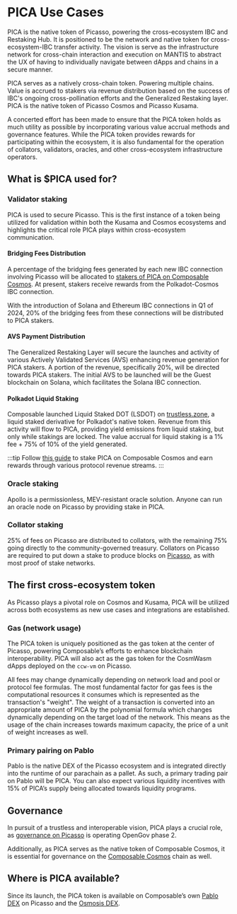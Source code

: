 # PICA Use Cases

PICA is the native token of Picasso, powering the cross-ecosystem IBC and Restaking Hub. It is positioned to be the network and native token for cross-ecosystem-IBC transfer activity. The vision is serve as the infrastructure network for cross-chain interaction and execution on MANTIS to abstract the UX of having to individually navigate between dApps and chains in a secure manner.

PICA serves as a natively cross-chain token. Powering multiple chains. Value is accrued to stakers via revenue distribution based on the success of IBC's ongoing cross-pollination efforts and the Generalized Restaking layer. PICA is the native token of Picasso Cosmos and Picasso Kusama.

A concerted effort has been made to ensure that the PICA token holds as much utility as possible by incorporating various value accrual methods and governance features. While the PICA token provides rewards for participating within the ecosystem, it is also fundamental for the operation of collators, validators, oracles, and other cross-ecosystem infrastructure operators.

## What is $PICA used for?

### Validator staking
PICA is used to secure Picasso. This is the first instance of a token being utilized for validation within both the Kusama and Cosmos ecosystems and highlights the critical role PICA plays within cross-ecosystem communication.  

#### Bridging Fees Distribution 
A percentage of the bridging fees generated by each new IBC connection involving Picasso will be allocated to [stakers of PICA on Composable Cosmos](/docs/docs/user-guides/composable-cosmos-staking.md). At present, stakers receive rewards from the Polkadot-Cosmos IBC connection. 

With the introduction of Solana and Ethereum IBC connections in Q1 of 2024, 20% of the bridging fees from these connections will be distributed to PICA stakers. 

#### AVS Payment Distribution
The Generalized Restaking Layer will secure the launches and activity of various Actively Validated Services (AVS) enhancing revenue generation for PICA stakers. A portion of the revenue, specifically 20%, will be directed towards PICA stakers. The initial AVS to be launched will be the Guest blockchain on Solana, which facilitates the Solana IBC connection.

#### Polkadot Liquid Staking
Composable launched Liquid Staked DOT (LSDOT) on [trustless.zone](https://app.trustless.zone/stake/), a liquid staked derivative for Polkadot's native token. Revenue from this activity will flow to PICA, providing yield emissions from liquid staking, but only while stakings are locked. The value accrual for liquid staking is a 1% fee + 75% of 10% of the yield generated.

:::tip
Follow [this guide](https://docs.composable.finance/user-guides/composable-cosmos-staking) to stake PICA on Composable Cosmos and earn rewards through various protocol revenue streams.
:::

### Oracle staking​
Apollo is a permissionless, MEV-resistant oracle solution. Anyone can run an oracle node on Picasso by providing stake in PICA.

### Collator staking​ 
25% of fees on Picasso are distributed to collators, with the remaining 75% going directly to the community-governed treasury. Collators on Picasso are required to put down a stake to produce blocks on [Picasso](../picasso-parachain-overview.md), as with most proof of stake networks. 

 

<!-- ## Staking Reward Curve for Bridging Fees

Users may stake their PICA for a % share of revenue generated from bridging fees. The PICA staking rewards curve acts as a method of rewarding users who have staked their PICA over a threshold duration of time. Users who hit a maximum duration of 90-days staked will receive a proportional share of the 20% of bridge revenue allocated towards PICA stakers. 

| Days | % of Fee-Split | Redistributed % |
| ---- | -------- | -------- |
|  1    |   1.11%       |    -------      |
|  7     |  7.78%        |   -------       |
|  14     |   15.56%       | -------         |
|  30     |   33.33%       |  15%        |
|  60     |   66.67%       |  35%        |
| 90  | 100%       | 50% |

Per the table above, a user accrues a greater % of their revenue share linearly over the course of their staking period until reaching the maximum of 90-days, at which point, they will begin to accrue their full share of the 20% revenue split. Users who have not reached the full 90-day threshold, will have their remaining share redistributed upward across the curve. 

**Example**

As a simple example - take two users that have staked their PICA. User A has staked for 90-days and user B has staked for 1-Day. 

User A Rev Share = 100% * (PICA_Staked / Total_PICA_Staked) * (20% Bridging Revenue), whereas,

User B Rev Share = 1.11% * (PICA_Staked / Total_PICA_Staked) * (20% Bridging Revenue)

Further, 98.89% of User B’s Rev Share would be allocated to users further up the curve (in this case, there is only User A)
Share of redistributed revenue up the curve for longer-duration stakers will only be split amongst the 30/60/90 day threshold as follows:

Share of redistributed revenue up the curve for longer-duration stakers will only be split amongst the 30/60/90 day threshold as follows:

- 30 Days <= x < 60 Days : receive 15% of redistributed revenue from stakers lower in the curve
- 60 Days <= x < 90 Days : receive 35% of redistributed revenue from stakers lower in the curve
- 90 Days <= x : receive 50% of redistributed revenue from stakers lower in the curve -->

## The first cross-ecosystem token
As Picasso plays a pivotal role on Cosmos and Kusama, PICA will be utilized across both ecosystems as new use cases and integrations are established.

### Gas (network usage)​
The PICA token is uniquely positioned as the gas token at the center of Picasso, powering Composable’s efforts to enhance blockchain interoperability. PICA will also act as the gas token for the CosmWasm dApps deployed on the `ccw-vm` on Picasso. 

All fees may change dynamically depending on network load and pool or protocol fee formulas. The most fundamental factor for gas fees is the computational resources it consumes which is represented as the transaction's "weight". The weight of a transaction is converted into an appropriate amount of PICA by the polynomial formula which changes dynamically depending on the target load of the network. This means as the usage of the chain increases towards maximum capacity, the price of a unit of weight increases as well.

### Primary pairing on Pablo​

Pablo is the native DEX of the Picasso ecosystem and is integrated directly into the runtime of our parachain as a pallet. As such, a primary trading pair on Pablo will be PICA. You can also expect various liquidity incentives with 15% of PICA’s supply being allocated towards liquidity programs. 

## Governance

In pursuit of a trustless and interoperable vision, PICA plays a crucial role, as [governance on Picasso](../picasso/governance.md) is operating OpenGov phase 2.

Additionally, as PICA serves as the native token of Composable Cosmos, it is essential for governance on the [Composable Cosmos](../composable-cosmos.md) chain as well.

## Where is PICA available?

Since its launch, the PICA token is available on Composable’s own [Pablo DEX](https://app.pablo.finance/) on Picasso and the [Osmosis DEX](https://app.osmosis.zone/). 
